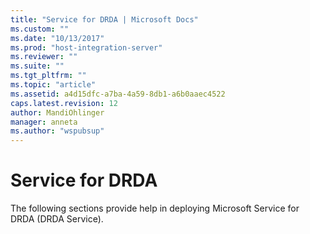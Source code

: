 ```yaml
---
title: "Service for DRDA | Microsoft Docs"
ms.custom: ""
ms.date: "10/13/2017"
ms.prod: "host-integration-server"
ms.reviewer: ""
ms.suite: ""
ms.tgt_pltfrm: ""
ms.topic: "article"
ms.assetid: a4d15dfc-a7ba-4a59-8db1-a6b0aaec4522
caps.latest.revision: 12
author: MandiOhlinger
manager: anneta
ms.author: "wspubsup"
---
```

# Service for DRDA
The following sections provide help in deploying Microsoft Service for DRDA (DRDA Service).